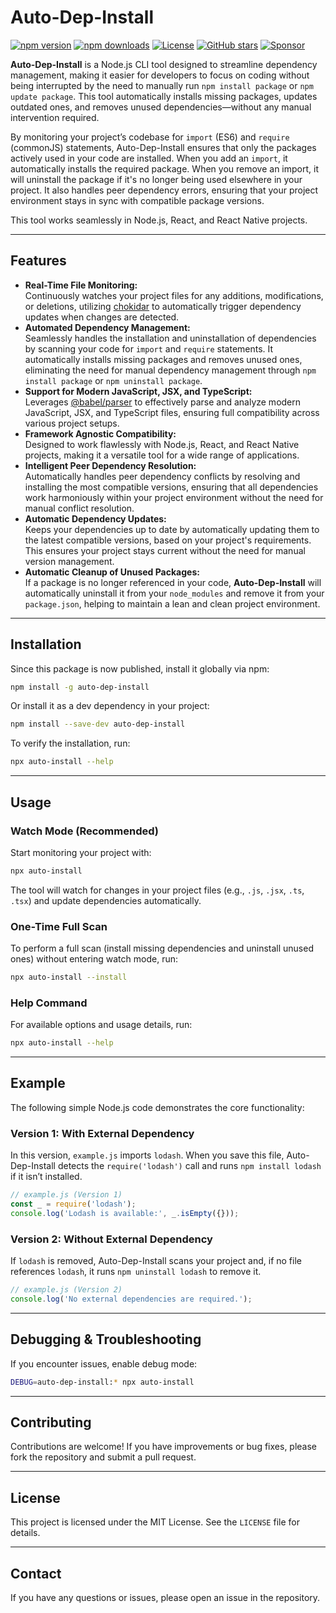 # Auto-Dep-Install

[![npm version](https://img.shields.io/npm/v/auto-dep-install)](https://www.npmjs.com/package/auto-dep-install)
[![npm downloads](https://img.shields.io/npm/dw/auto-dep-install)](https://www.npmjs.com/package/auto-dep-install)
[![License](https://img.shields.io/npm/l/auto-dep-install)](./LICENSE)
[![GitHub stars](https://img.shields.io/github/stars/your-github-username/auto-dep-install?style=social)](https://github.com/your-github-username/auto-dep-install)
[![Sponsor](https://img.shields.io/badge/Sponsor-❤-ff69b4)](https://github.com/sponsors/your-github-username)

**Auto-Dep-Install** is a Node.js CLI tool designed to streamline dependency management, making it easier for developers to focus on coding without being interrupted by the need to manually run `npm install package` or `npm update package`. This tool automatically installs missing packages, updates outdated ones, and removes unused dependencies—without any manual intervention required.

By monitoring your project’s codebase for `import` (ES6) and `require` (commonJS) statements, Auto-Dep-Install ensures that only the packages actively used in your code are installed. When you add an `import`, it automatically installs the required package. When you remove an import, it will uninstall the package if it's no longer being used elsewhere in your project. It also handles peer dependency errors, ensuring that your project environment stays in sync with compatible package versions.

This tool works seamlessly in Node.js, React, and React Native projects.

---

## Features

- **Real-Time File Monitoring:**  
  Continuously watches your project files for any additions, modifications, or deletions, utilizing [chokidar](https://www.npmjs.com/package/chokidar) to automatically trigger dependency updates when changes are detected.
- **Automated Dependency Management:**  
  Seamlessly handles the installation and uninstallation of dependencies by scanning your code for `import` and `require` statements. It automatically installs missing packages and removes unused ones, eliminating the need for manual dependency management through `npm install package` or `npm uninstall package`.
- **Support for Modern JavaScript, JSX, and TypeScript:**  
  Leverages [@babel/parser](https://www.npmjs.com/package/@babel/parser) to effectively parse and analyze modern JavaScript, JSX, and TypeScript files, ensuring full compatibility across various project setups.
- **Framework Agnostic Compatibility:**  
  Designed to work flawlessly with Node.js, React, and React Native projects, making it a versatile tool for a wide range of applications.
- **Intelligent Peer Dependency Resolution:**  
  Automatically handles peer dependency conflicts by resolving and installing the most compatible versions, ensuring that all dependencies work harmoniously within your project environment without the need for manual conflict resolution.
- **Automatic Dependency Updates:**  
  Keeps your dependencies up to date by automatically updating them to the latest compatible versions, based on your project's requirements. This ensures your project stays current without the need for manual version management.
- **Automatic Cleanup of Unused Packages:**  
  If a package is no longer referenced in your code, **Auto-Dep-Install** will automatically uninstall it from your `node_modules` and remove it from your `package.json`, helping to maintain a lean and clean project environment.

---

## Installation

Since this package is now published, install it globally via npm:
```sh
npm install -g auto-dep-install
```

Or install it as a dev dependency in your project:
```sh
npm install --save-dev auto-dep-install
```

To verify the installation, run:
```sh
npx auto-install --help
```

---

## Usage

### Watch Mode (Recommended)
Start monitoring your project with:
```sh
npx auto-install
```
The tool will watch for changes in your project files (e.g., `.js`, `.jsx`, `.ts`, `.tsx`) and update dependencies automatically.

### One-Time Full Scan
To perform a full scan (install missing dependencies and uninstall unused ones) without entering watch mode, run:
```sh
npx auto-install --install
```

### Help Command
For available options and usage details, run:
```sh
npx auto-install --help
```

---

## Example
The following simple Node.js code demonstrates the core functionality:

### Version 1: With External Dependency
In this version, `example.js` imports `lodash`. When you save this file, Auto-Dep-Install detects the `require('lodash')` call and runs `npm install lodash` if it isn’t installed.

```javascript
// example.js (Version 1)
const _ = require('lodash');
console.log('Lodash is available:', _.isEmpty({}));
```

### Version 2: Without External Dependency
If `lodash` is removed, Auto-Dep-Install scans your project and, if no file references `lodash`, it runs `npm uninstall lodash` to remove it.

```javascript
// example.js (Version 2)
console.log('No external dependencies are required.');
```

---

## Debugging & Troubleshooting

If you encounter issues, enable debug mode:
```sh
DEBUG=auto-dep-install:* npx auto-install
```

---

## Contributing

Contributions are welcome! If you have improvements or bug fixes, please fork the repository and submit a pull request.

---

## License

This project is licensed under the MIT License. See the `LICENSE` file for details.

---

## Contact

If you have any questions or issues, please open an issue in the repository.
